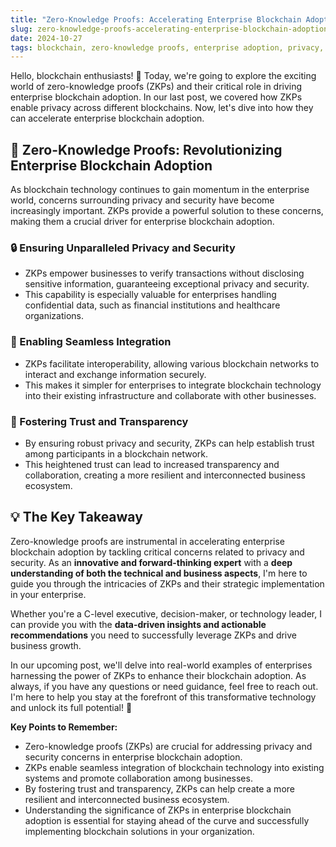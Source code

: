 ```yaml
---
title: "Zero-Knowledge Proofs: Accelerating Enterprise Blockchain Adoption"
slug: zero-knowledge-proofs-accelerating-enterprise-blockchain-adoption
date: 2024-10-27
tags: blockchain, zero-knowledge proofs, enterprise adoption, privacy, security
---
```


Hello, blockchain enthusiasts! 🚀 Today, we're going to explore the exciting world of zero-knowledge proofs (ZKPs) and their critical role in driving enterprise blockchain adoption. In our last post, we covered how ZKPs enable privacy across different blockchains. Now, let's dive into how they can accelerate enterprise blockchain adoption.

## 🏢 Zero-Knowledge Proofs: Revolutionizing Enterprise Blockchain Adoption

As blockchain technology continues to gain momentum in the enterprise world, concerns surrounding privacy and security have become increasingly important. ZKPs provide a powerful solution to these concerns, making them a crucial driver for enterprise blockchain adoption.

### 🔒 Ensuring Unparalleled Privacy and Security

* ZKPs empower businesses to verify transactions without disclosing sensitive information, guaranteeing exceptional privacy and security.
* This capability is especially valuable for enterprises handling confidential data, such as financial institutions and healthcare organizations.

### 🌉 Enabling Seamless Integration

* ZKPs facilitate interoperability, allowing various blockchain networks to interact and exchange information securely.
* This makes it simpler for enterprises to integrate blockchain technology into their existing infrastructure and collaborate with other businesses.

### 🤝 Fostering Trust and Transparency

* By ensuring robust privacy and security, ZKPs can help establish trust among participants in a blockchain network.
* This heightened trust can lead to increased transparency and collaboration, creating a more resilient and interconnected business ecosystem.

## 💡 The Key Takeaway

Zero-knowledge proofs are instrumental in accelerating enterprise blockchain adoption by tackling critical concerns related to privacy and security. As an **innovative and forward-thinking expert** with a **deep understanding of both the technical and business aspects**, I'm here to guide you through the intricacies of ZKPs and their strategic implementation in your enterprise.

Whether you're a C-level executive, decision-maker, or technology leader, I can provide you with the **data-driven insights and actionable recommendations** you need to successfully leverage ZKPs and drive business growth.

In our upcoming post, we'll delve into real-world examples of enterprises harnessing the power of ZKPs to enhance their blockchain adoption. As always, if you have any questions or need guidance, feel free to reach out. I'm here to help you stay at the forefront of this transformative technology and unlock its full potential! 🚀

**Key Points to Remember:**

* Zero-knowledge proofs (ZKPs) are crucial for addressing privacy and security concerns in enterprise blockchain adoption.
* ZKPs enable seamless integration of blockchain technology into existing systems and promote collaboration among businesses.
* By fostering trust and transparency, ZKPs can help create a more resilient and interconnected business ecosystem.
* Understanding the significance of ZKPs in enterprise blockchain adoption is essential for staying ahead of the curve and successfully implementing blockchain solutions in your organization.